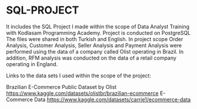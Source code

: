# SQL-PROJECT

It includes the SQL Project I made within the scope of Data Analyst Training with Kodlasam Programming Academy. Project is conducted on PostgreSQL The files were shared in both Turkish and English. In project scope Order Analysis, Customer Analysis, Seller Analysis and Payment Analysis were performed using the data of a company called Olist operating in Brazil. In addition, RFM analysis was conducted on the data of a retail company operating in England.

Links to the data sets I used within the scope of the project:

Brazilian E-Commerce Public Dataset by Olist https://www.kaggle.com/datasets/olistbr/brazilian-ecommerce
E-Commerce Data https://www.kaggle.com/datasets/carrie1/ecommerce-data
